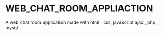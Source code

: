 # WEB_CHAT_ROOM_APPLIACTION
A web chat room application made with html , css, javascript ajax , php , mysql
